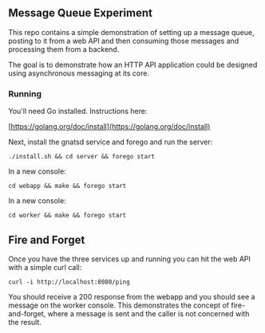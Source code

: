 ## Message Queue Experiment

This repo contains a simple demonstration of setting up a message queue, posting to it from a web API and then consuming those messages and processing them from a backend.

The goal is to demonstrate how an HTTP API application could be designed using asynchronous messaging at its core.

### Running

You'll need Go installed. Instructions here:

[https://golang.org/doc/install](https://golang.org/doc/install)

Next, install the gnatsd service and forego and run the server:

`./install.sh && cd server && forego start`

In a new console:

`cd webapp && make && forego start`

In a new console:

`cd worker && make && forego start`

## Fire and Forget

Once you have the three services up and running you can hit the web API with a simple curl call:

`curl -i http://localhost:8080/ping`

You should receive a 200 response from the webapp and you should see a message on the worker console. This demonstrates the concept of fire-and-forget, where a message is sent and the caller is not concerned with the result.
